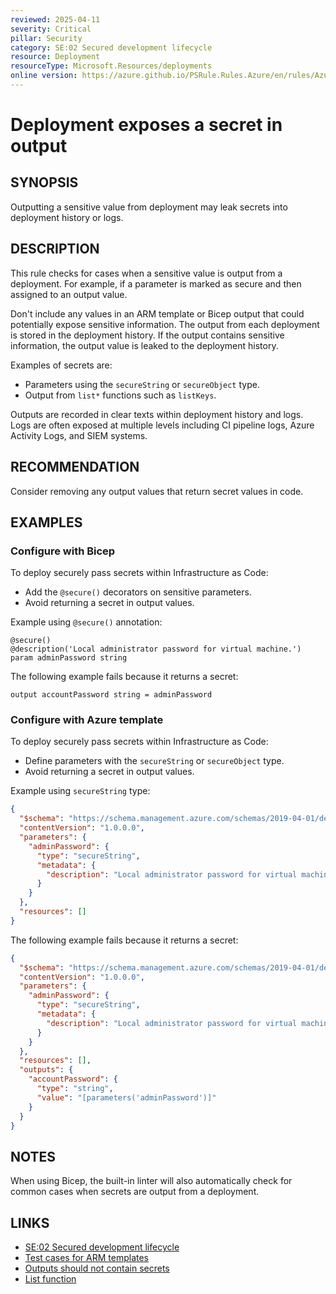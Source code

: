 ```yaml
---
reviewed: 2025-04-11
severity: Critical
pillar: Security
category: SE:02 Secured development lifecycle
resource: Deployment
resourceType: Microsoft.Resources/deployments
online version: https://azure.github.io/PSRule.Rules.Azure/en/rules/Azure.Deployment.OutputSecretValue/
---
```


# Deployment exposes a secret in output

## SYNOPSIS

Outputting a sensitive value from deployment may leak secrets into deployment history or logs.

## DESCRIPTION

This rule checks for cases when a sensitive value is output from a deployment.
For example, if a parameter is marked as secure and then assigned to an output value.

Don't include any values in an ARM template or Bicep output that could potentially expose sensitive information.
The output from each deployment is stored in the deployment history.
If the output contains sensitive information, the output value is leaked to the deployment history.

Examples of secrets are:

- Parameters using the `secureString` or `secureObject` type.
- Output from `list*` functions such as `listKeys`.

Outputs are recorded in clear texts within deployment history and logs.
Logs are often exposed at multiple levels including CI pipeline logs, Azure Activity Logs, and SIEM systems.

<!-- security:note rotate-secret -->

## RECOMMENDATION

Consider removing any output values that return secret values in code.

## EXAMPLES

### Configure with Bicep

To deploy securely pass secrets within Infrastructure as Code:

- Add the `@secure()` decorators on sensitive parameters.
- Avoid returning a secret in output values.

Example using `@secure()` annotation:

```bicep
@secure()
@description('Local administrator password for virtual machine.')
param adminPassword string
```

The following example fails because it returns a secret:

```bicep
output accountPassword string = adminPassword
```

### Configure with Azure template

To deploy securely pass secrets within Infrastructure as Code:

- Define parameters with the `secureString` or `secureObject` type.
- Avoid returning a secret in output values.

Example using `secureString` type:

```json
{
  "$schema": "https://schema.management.azure.com/schemas/2019-04-01/deploymentTemplate.json#",
  "contentVersion": "1.0.0.0",
  "parameters": {
    "adminPassword": {
      "type": "secureString",
      "metadata": {
        "description": "Local administrator password for virtual machine."
      }
    }
  },
  "resources": []
}
```

The following example fails because it returns a secret:

```json
{
  "$schema": "https://schema.management.azure.com/schemas/2019-04-01/deploymentTemplate.json#",
  "contentVersion": "1.0.0.0",
  "parameters": {
    "adminPassword": {
      "type": "secureString",
      "metadata": {
        "description": "Local administrator password for virtual machine."
      }
    }
  },
  "resources": [],
  "outputs": {
    "accountPassword": {
      "type": "string",
      "value": "[parameters('adminPassword')]"
    }
  }
}
```

## NOTES

When using Bicep, the built-in linter will also automatically check for common cases when secrets are output from a deployment.

## LINKS

- [SE:02 Secured development lifecycle](https://learn.microsoft.com/azure/well-architected/security/secure-development-lifecycle)
- [Test cases for ARM templates](https://learn.microsoft.com/azure/azure-resource-manager/templates/template-test-cases#outputs-cant-include-secrets)
- [Outputs should not contain secrets](https://learn.microsoft.com/azure/azure-resource-manager/bicep/linter-rule-outputs-should-not-contain-secrets)
- [List function](https://learn.microsoft.com/azure/azure-resource-manager/bicep/bicep-functions-resource#list)
